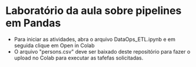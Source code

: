 # Laboratório da aula sobre pipelines em Pandas

- Para iniciar as atividades, abra o arquivo DataOps_ETL.ipynb e em seguida clique em Open in Colab
- O arquivo "persons.csv" deve ser baixado deste repositório para fazer o upload no Colab para executar as tafefas solicitadas.
